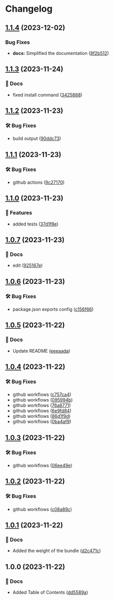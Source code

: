 # Changelog

## [1.1.4](https://github.com/Pilaton/sleep-sleep/compare/v1.1.3...v1.1.4) (2023-12-02)


### Bug Fixes

* **docs:** Simplified the documentation ([8f2b512](https://github.com/Pilaton/sleep-sleep/commit/8f2b5126c0a74d852e833a9dae3eee06b7e9c200))

## [1.1.3](https://github.com/Pilaton/sleep-sleep/compare/v1.1.2...v1.1.3) (2023-11-24)


### 📝 Docs

* fixed install command ([3425888](https://github.com/Pilaton/sleep-sleep/commit/3425888d51cbc4dd600e1d500cbbbcf40e2a06c7))

## [1.1.2](https://github.com/Pilaton/sleep-sleep/compare/v1.1.1...v1.1.2) (2023-11-23)


### 🛠️ Bug Fixes

* build output ([90ddc73](https://github.com/Pilaton/sleep-sleep/commit/90ddc738d61e1c1fd7485d0b48740ef66b127346))

## [1.1.1](https://github.com/Pilaton/sleep-sleep/compare/v1.1.0...v1.1.1) (2023-11-23)


### 🛠️ Bug Fixes

* github actions ([9c27170](https://github.com/Pilaton/sleep-sleep/commit/9c271707de50e384f42ca7b4240c3df00b637f2d))

## [1.1.0](https://github.com/Pilaton/sleep-sleep/compare/v1.0.7...v1.1.0) (2023-11-23)


### 🎉 Features

* added tests ([37d1f8e](https://github.com/Pilaton/sleep-sleep/commit/37d1f8efe46cd1038232e5e987fb34a0047cbb7a))

## [1.0.7](https://github.com/Pilaton/sleep-sleep/compare/v1.0.6...v1.0.7) (2023-11-23)


### 📝 Docs

* edit ([925167e](https://github.com/Pilaton/sleep-sleep/commit/925167e7eb532602115e2f6e17771fd1c6f59736))

## [1.0.6](https://github.com/Pilaton/sleep-sleep/compare/v1.0.5...v1.0.6) (2023-11-23)


### 🛠️ Bug Fixes

* package.json exports config ([c156f66](https://github.com/Pilaton/sleep-sleep/commit/c156f669c218a8006358c21e3f7ac9a16c6e5b76))

## [1.0.5](https://github.com/Pilaton/sleep-sleep/compare/v1.0.4...v1.0.5) (2023-11-22)


### 📝 Docs

* Update README ([eeeaada](https://github.com/Pilaton/sleep-sleep/commit/eeeaada892a47d8a81ac1539daf0e66c4bba8cda))

## [1.0.4](https://github.com/Pilaton/sleep-sleep/compare/v1.0.3...v1.0.4) (2023-11-22)


### 🛠️ Bug Fixes

* github workflows ([c757ca4](https://github.com/Pilaton/sleep-sleep/commit/c757ca49b2497949c30a9c0ea477cd461e37cbeb))
* github workflows ([095994b](https://github.com/Pilaton/sleep-sleep/commit/095994b5209a61dd9eaea0275fccb82b07d4828f))
* github workflows ([76a8771](https://github.com/Pilaton/sleep-sleep/commit/76a8771e8ae5df35fd71d9880c05c3f473e322ac))
* github workflows ([6e9fd84](https://github.com/Pilaton/sleep-sleep/commit/6e9fd84319f72dbe9d53545777def0269d82572b))
* github workflows ([86d1f9d](https://github.com/Pilaton/sleep-sleep/commit/86d1f9d20c7fcd816f0d291930df7b80f22d0f9f))
* github workflows ([0ba4af9](https://github.com/Pilaton/sleep-sleep/commit/0ba4af94507344cd6ee394a7f742f3685038a056))

## [1.0.3](https://github.com/Pilaton/sleep-sleep/compare/v1.0.2...v1.0.3) (2023-11-22)


### 🛠️ Bug Fixes

* github workflows ([06ee49e](https://github.com/Pilaton/sleep-sleep/commit/06ee49e0d40f628acf0a2bf49a9072a9eebd043d))

## [1.0.2](https://github.com/Pilaton/sleep-sleep/compare/v1.0.1...v1.0.2) (2023-11-22)


### 🛠️ Bug Fixes

* github workflows ([c08a89c](https://github.com/Pilaton/sleep-sleep/commit/c08a89cfd4c45e6d9e47557edd788e9bf316c532))

## [1.0.1](https://github.com/Pilaton/sleep-sleep/compare/v1.0.0...v1.0.1) (2023-11-22)


### 📝 Docs

* Added the weight of the bundle ([d2c471c](https://github.com/Pilaton/sleep-sleep/commit/d2c471c42c3ecd33e2a4d492181b80486a79e712))

## 1.0.0 (2023-11-22)


### 📝 Docs

* Added Table of Contents ([dd5589a](https://github.com/Pilaton/sleep-sleep/commit/dd5589af651f222d9163a5200f6754b60854e428))

